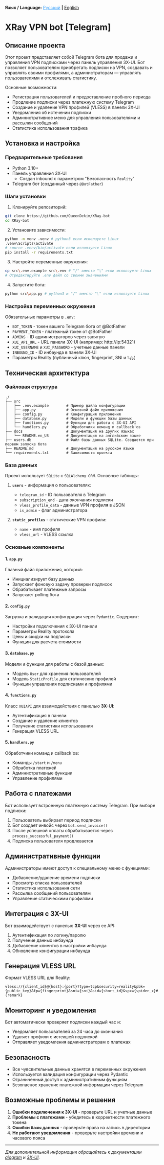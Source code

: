 **Язык / Language:** <ins style="color:#4daafc">Русский</ins> **|** [English](./docs/README.en_US.md)

# XRay VPN bot [Telegram]

## Описание проекта

Этот проект представляет собой Telegram бота для продажи и управления VPN подписками через панель управления 3X-UI. Бот позволяет пользователям приобретать подписки на VPN, создавать и управлять своими профилями, а администраторам — управлять пользователями и отслеживать статистику.

Основные возможности:

- Регистрация пользователей и предоставление пробного периода
- Продление подписки через платежную систему Telegram
- Создание и удаление VPN профилей (VLESS) в панели 3X-UI
- Уведомления об истечении подписки
- Административное меню для управления пользователями и рассылки сообщений
- Статистика использования трафика

## Установка и настройка

### Предварительные требования

- Python 3.10+
- Панель управления 3X-UI
   - Создан inbound с параметром "Безопасность `Reality`"
- Telegram бот (созданный через `@BotFather`)

### Шаги установки

1. Клонируйте репозиторий:

```bash
git clone https://github.com/QueenDekim/XRay-bot
cd XRay-bot
```

2. Установите зависимости:

```bash
python -m venv .venv # python3 если исползуете Linux
.venv\Scripts\activate
# source .venv/bin/activate если исползуете Linux
pip install -r requirements.txt
```

3. Настройте переменные окружения:

```bash
cp src\.env.example src\.env # "/" вместо "\" если исползуете Linux
# Отредактируйте .env файл со своими значениями
```

4. Запустите бота:

```bash
python src\app.py # python3 и "/" вместо "\" если исползуете Linux
```

### Настройка переменных окружения

Обязательные параметры в `.env`:

- `BOT_TOKEN` - токен вашего Telegram бота от @BotFather
- `PAYMENT_TOKEN` - платежный токен от @BotFather
- `ADMINS` - ID администраторов через запятую
- `XUI_API_URL` - URL панели 3X-UI (например: http://ip:54321)
- `XUI_USERNAME` и `XUI_PASSWORD` - учетные данные панели
- `INBOUND_ID` - ID инбаунда в панели 3X-UI
- Параметры Reality (публичный ключ, fingerprint, SNI и т.д.)

## Техническая архитектура

### Файловая структура

```
./
├── src
│   ├── .env.example        # Пример файла конфигурации
│   ├── app.py              # Основной файл приложения
│   ├── config.py           # Конфигурация приложения
│   ├── database.py         # Модели и функции базы данных
│   ├── functions.py        # Функции для работы с 3X-UI API
│   └── handlers.py         # Обработчики команд и callback'ов
├── docs                    # Документация на других языках
│   └── README.en_US        # Документация на английском языке
├── users.db                # Файл базы данных SQLite. Создается при первом запуске бота
├── README.md               # Документация на русском языке
└── requirements.txt        # Зависимости проекта
```

### База данных

Проект использует `SQLite` с `SQLAlchemy ORM`. Основные таблицы:

1. **`users`** - информация о пользователях:

   - `telegram_id` - ID пользователя в Telegram
   - `subscription_end` - дата окончания подписки
   - `vless_profile_data` - данные VPN профиля в JSON
   - `is_admin` - флаг администратора
1. **`static_profiles`** - статические VPN профили:

   - `name` - имя профиля
   - `vless_url` - VLESS ссылка

### Основные компоненты

#### 1. `app.py`

Главный файл приложения, который:

- Инициализирует базу данных
- Запускает фоновую задачу проверки подписок
- Обрабатывает платежные запросы
- Запускает polling бота

#### 2. `config.py`

Загрузка и валидация конфигурации через `Pydantic`. Содержит:

- Настройки подключения к 3X-UI панели
- Параметры Reality протокола
- Цены и скидки на подписки
- Функции для расчета стоимости

#### 3. `database.py`

Модели и функции для работы с базой данных:

- Модель `User` для хранения пользователей
- Модель `StaticProfile` для статических профилей
- Функции управления подписками и профилями

#### 4. `functions.py`

Класс `XUIAPI` для взаимодействия с панелью **3X-UI**:

- Аутентификация в панели
- Создание и удаление клиентов
- Получение статистики использования
- Генерация VLESS URL

#### 5. `handlers.py`

Обработчики команд и callback'ов:

- Команды `/start` и `/menu`
- Обработка платежей
- Административные функции
- Управление профилями

## Работа с платежами

Бот использует встроенную платежную систему Telegram. При выборе подписки:

1. Пользователь выбирает период подписки
2. Бот создает инвойс через `bot.send_invoice()`
3. После успешной оплаты обрабатывается через `process_successful_payment()`
4. Подписка пользователя продлевается

## Административные функции

Администраторы имеют доступ к специальному меню с функциями:

- Добавление/удаление времени подписки
- Просмотр списка пользователей
- Статистика использования сети
- Рассылка сообщений пользователям
- Управление статическими профилями

## Интеграция с **3X-UI**

Бот взаимодействует с панелью **3X-UI** через ее API:

1. Аутентификация по логину/паролю
2. Получение данных инбаунда
3. Добавление клиентов в настройки инбаунда
4. Обновление конфигурации инбаунда

## Генерация VLESS URL

Формат VLESS URL для Reality:

```
vless://{client_id}@{host}:{port}?type=tcp&security=reality&pbk={public_key}&fp={fingerprint}&sni={sni}&sid={short_id}&spx={spider_x}#{remark}
```

## Мониторинг и уведомления

Бот автоматически проверяет подписки каждый час и:

- Уведомляет пользователей за 24 часа до окончания
- Удаляет профили с истекшей подпиской
- Отправляет уведомления администраторам о платежах

## Безопасность

- Все чувсвительные данные хранятся в переменных окружения
- Используется валидация конфигурации через Pydantic
- Ограниченный доступ к административным функциям
- Безопасное хранение платежной информации через Telegram

## Возможные проблемы и решения

1. **Ошибки подключения к 3X-UI** - проверьте URL и учетные данные
2. **Проблемы с платежами** - убедитесь в корректности платежного токена
3. **Ошибки базы данных** - проверьте права на запись в директории
4. **Не работают уведомления** - проверьте настройки времени и часового пояса

---

*Для дополнительной информации обращайтесь к документации [aiogram](https://docs.aiogram.dev/en/latest/) и [3X-UI](https://github.com/MHSanaei/3x-ui/wiki).*